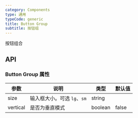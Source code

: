 ```yaml
---
category: Components
type: 通用
typeCode: generic
title: Button Group
subtitle: 按钮组
---
```


按钮组合

## API

### Button Group 属性

| 参数        | 说明                  | 类型                 | 默认值    |
|-------------|---------------------|--------------------|--------|
| size        | 输入框大小。可选 `lg`、`sm`  | string             |    |
| vertical    | 是否为垂直模式             | boolean           | false  |
